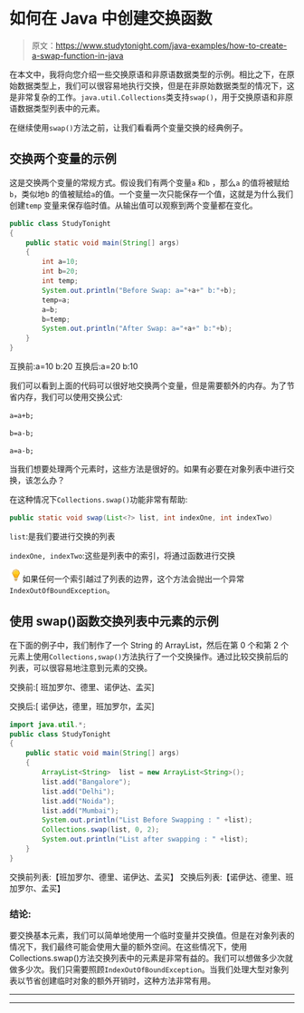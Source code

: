 # 如何在 Java 中创建交换函数

> 原文：<https://www.studytonight.com/java-examples/how-to-create-a-swap-function-in-java>

在本文中，我将向您介绍一些交换原语和非原语数据类型的示例。相比之下，在原始数据类型上，我们可以很容易地执行交换，但是在非原始数据类型的情况下，这是非常复杂的工作。`java.util.Collections`类支持`swap()`，用于交换原语和非原语数据类型列表中的元素。

在继续使用`swap()`方法之前，让我们看看两个变量交换的经典例子。

## 交换两个变量的示例

这是交换两个变量的常规方式。假设我们有两个变量`a` 和`b` ，那么`a` 的值将被赋给`b`，类似地`b` 的值被赋给`a`的值。一个变量一次只能保存一个值，这就是为什么我们创建`temp` 变量来保存临时值。从输出值可以观察到两个变量都在变化。

```java
public class StudyTonight 
{ 
	public static void main(String[] args)   
	{ 
		int a=10;
		int b=20;
		int temp;
		System.out.println("Before Swap: a="+a+" b:"+b);
		temp=a;
		a=b;
		b=temp;
		System.out.println("After Swap: a="+a+" b:"+b);
	} 
} 
```

互换前:a=10 b:20
互换后:a=20 b:10

我们可以看到上面的代码可以很好地交换两个变量，但是需要额外的内存。为了节省内存，我们可以使用交换公式:

`a=a+b;`

`b=a-b;`

`a=a-b;`

当我们想要处理两个元素时，这些方法是很好的。如果有必要在对象列表中进行交换，该怎么办？

在这种情况下`Collections.swap()`功能非常有帮助:

```java
public static void swap(List<?> list, int indexOne, int indexTwo) 
```

`list`:是我们要进行交换的列表

`indexOne, indexTwo`:这些是列表中的索引，将通过函数进行交换

![enlightened](img/bcefbc0bebd753ed2a05f55c0b74d9f0.png "enlightened")如果任何一个索引越过了列表的边界，这个方法会抛出一个异常`IndexOutOfBoundException`。

## 使用 swap()函数交换列表中元素的示例

在下面的例子中，我们制作了一个 String 的 ArrayList，然后在第 0 个和第 2 个元素上使用`Collections,swap()`方法执行了一个交换操作。通过比较交换前后的列表，可以很容易地注意到元素的交换。

交换前:[ 班加罗尔、德里、诺伊达、孟买]

交换后:[ 诺伊达，德里，班加罗尔，孟买]

```java
import java.util.*;  
public class StudyTonight 
{ 
	public static void main(String[] args)   
	{ 
		ArrayList<String>  list = new ArrayList<String>();  
		list.add("Bangalore");  
		list.add("Delhi");  
		list.add("Noida");  
		list.add("Mumbai");   
		System.out.println("List Before Swapping : " +list);   
		Collections.swap(list, 0, 2);  
		System.out.println("List after swapping : " +list);  
	} 
} 
```

交换前列表:【班加罗尔、德里、诺伊达、孟买】
交换后列表:【诺伊达、德里、班加罗尔、孟买】

### 结论:

要交换基本元素，我们可以简单地使用一个临时变量并交换值。但是在对象列表的情况下，我们最终可能会使用大量的额外空间。在这些情况下，使用 Collections.swap()方法交换列表中的元素是非常有益的。我们可以想做多少次就做多少次。我们只需要照顾`IndexOutOfBoundException`。当我们处理大型对象列表以节省创建临时对象的额外开销时，这种方法非常有用。

* * *

* * *